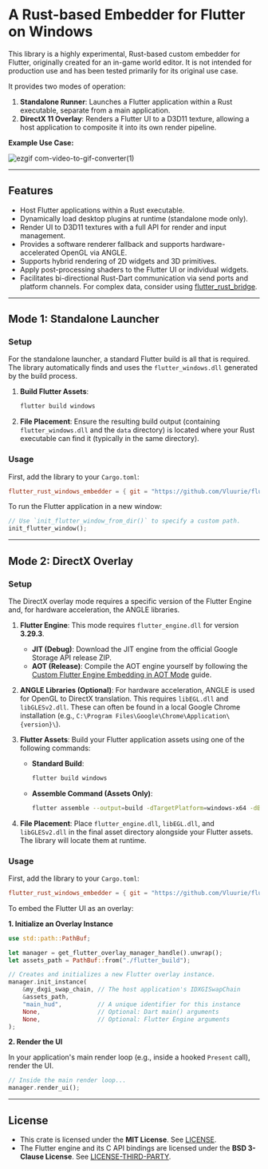 # A Rust-based Embedder for Flutter on Windows

This library is a highly experimental, Rust-based custom embedder for Flutter, originally created for an in-game world editor. It is not intended for production use and has been tested primarily for its original use case.

It provides two modes of operation:

1.  **Standalone Runner**: Launches a Flutter application within a Rust executable, separate from a main application.
2.  **DirectX 11 Overlay**: Renders a Flutter UI to a D3D11 texture, allowing a host application to composite it into its own render pipeline.

**Example Use Case:**

![ezgif com-video-to-gif-converter(1)](https://github.com/user-attachments/assets/5d75d20e-d2f6-4407-a6c4-364e96a89b3e)


-----

## Features

  * Host Flutter applications within a Rust executable.
  * Dynamically load desktop plugins at runtime (standalone mode only).
  * Render UI to D3D11 textures with a full API for render and input management.
  * Provides a software renderer fallback and supports hardware-accelerated OpenGL via ANGLE.
  * Supports hybrid rendering of 2D widgets and 3D primitives.
  * Apply post-processing shaders to the Flutter UI or individual widgets.
  * Facilitates bi-directional Rust-Dart communication via send ports and platform channels. For complex data, consider using [flutter\_rust\_bridge](https://github.com/fzyzcjy/flutter_rust_bridge).

-----

## Mode 1: Standalone Launcher

### Setup

For the standalone launcher, a standard Flutter build is all that is required. The library automatically finds and uses the `flutter_windows.dll` generated by the build process.

1.  **Build Flutter Assets**:
    ```bash
    flutter build windows
    ```
2.  **File Placement**: Ensure the resulting build output (containing `flutter_windows.dll` and the `data` directory) is located where your Rust executable can find it (typically in the same directory).

### Usage

First, add the library to your `Cargo.toml`:

```toml
flutter_rust_windows_embedder = { git = "https://github.com/Vluurie/flutter-rust-windows-embedder.git", branch = "master" }
```

To run the Flutter application in a new window:

```rust
// Use `init_flutter_window_from_dir()` to specify a custom path.
init_flutter_window();
```

-----

## Mode 2: DirectX Overlay

### Setup

The DirectX overlay mode requires a specific version of the Flutter Engine and, for hardware acceleration, the ANGLE libraries.

1.  **Flutter Engine**: This mode requires `flutter_engine.dll` for version **3.29.3**.

      * **JIT (Debug)**: Download the JIT engine from the official Google Storage API release ZIP.
      * **AOT (Release)**: Compile the AOT engine yourself by following the [Custom Flutter Engine Embedding in AOT Mode](https://github.com/flutter/engine/blob/main/docs/Custom-Flutter-Engine-Embedding-in-AOT-Mode.md) guide.

2.  **ANGLE Libraries (Optional)**: For hardware acceleration, ANGLE is used for OpenGL to DirectX translation. This requires `libEGL.dll` and `libGLESv2.dll`. These can often be found in a local Google Chrome installation (e.g., `C:\Program Files\Google\Chrome\Application\{version}\`).

3.  **Flutter Assets**: Build your Flutter application assets using one of the following commands:

      * **Standard Build**:
        ```bash
        flutter build windows
        ```
      * **Assemble Command (Assets Only)**:
        ```bash
        flutter assemble --output=build -dTargetPlatform=windows-x64 -dBuildMode={build_mode} {build_mode}_bundle_windows-x64_assets
        ```

4.  **File Placement**: Place `flutter_engine.dll`, `libEGL.dll`, and `libGLESv2.dll` in the final asset directory alongside your Flutter assets. The library will locate them at runtime.

### Usage

First, add the library to your `Cargo.toml`:

```toml
flutter_rust_windows_embedder = { git = "https://github.com/Vluurie/flutter-rust-windows-embedder.git", branch = "master" }
```

To embed the Flutter UI as an overlay:

**1. Initialize an Overlay Instance**

```rust
use std::path::PathBuf;

let manager = get_flutter_overlay_manager_handle().unwrap();
let assets_path = PathBuf::from("./flutter_build");

// Creates and initializes a new Flutter overlay instance.
manager.init_instance(
    &my_dxgi_swap_chain, // The host application's IDXGISwapChain
    &assets_path,
    "main_hud",          // A unique identifier for this instance
    None,                // Optional: Dart main() arguments
    None,                // Optional: Flutter Engine arguments
);
```

**2. Render the UI**

In your application's main render loop (e.g., inside a hooked `Present` call), render the UI.

```rust
// Inside the main render loop...
manager.render_ui();
```

-----

## License

  * This crate is licensed under the **MIT License**. See [LICENSE](https://www.google.com/search?q=./LICENSE).
  * The Flutter engine and its C API bindings are licensed under the **BSD 3-Clause License**. See [LICENSE-THIRD-PARTY](https://www.google.com/search?q=./LICENSE-THIRD-PARTY).
